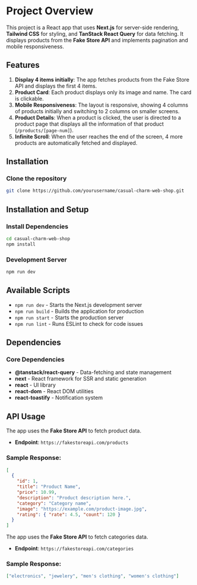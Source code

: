 # Project Overview

This project is a React app that uses **Next.js** for server-side rendering, **Tailwind CSS** for styling, and **TanStack React Query** for data fetching. It displays products from the **Fake Store API** and implements pagination and mobile responsiveness.

## Features

1. **Display 4 items initially**: The app fetches products from the Fake Store API and displays the first 4 items.
2. **Product Card**: Each product displays only its image and name. The card is clickable.
3. **Mobile Responsiveness**: The layout is responsive, showing 4 columns of products initially and switching to 2 columns on smaller screens.
4. **Product Details**: When a product is clicked, the user is directed to a product page that displays all the information of that product (`/products/[page-num]`).
5. **Infinite Scroll**: When the user reaches the end of the screen, 4 more products are automatically fetched and displayed.

## Installation

### Clone the repository

```bash
git clone https://github.com/yourusername/casual-charm-web-shop.git
```

## Installation and Setup

### Install Dependencies

```bash
cd casual-charm-web-shop
npm install
```

### Development Server

```bash
npm run dev
```

## Available Scripts

- `npm run dev` - Starts the Next.js development server
- `npm run build` - Builds the application for production
- `npm run start` - Starts the production server
- `npm run lint` - Runs ESLint to check for code issues

## Dependencies

### Core Dependencies

- **@tanstack/react-query** - Data-fetching and state management
- **next** - React framework for SSR and static generation
- **react** - UI library
- **react-dom** - React DOM utilities
- **react-toastify** - Notification system

## API Usage

The app uses the **Fake Store API** to fetch product data.

- **Endpoint**: `https://fakestoreapi.com/products`

### Sample Response:

```json
[
  {
    "id": 1,
    "title": "Product Name",
    "price": 10.99,
    "description": "Product description here.",
    "category": "Category name",
    "image": "https://example.com/product-image.jpg",
    "rating": { "rate": 4.5, "count": 120 }
  }
]
```

The app uses the **Fake Store API** to fetch categories data.

- **Endpoint**: `https://fakestoreapi.com/categories`

### Sample Response:

```json
["electronics", "jewelery", "men's clothing", "women's clothing"]
```
